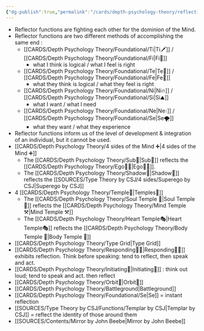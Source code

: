 ```yaml
---
{"dg-publish":true,"permalink":"/cards/depth-psychology-theory/reflection/","created":"2022-12-13T22:16:55.861+01:00","updated":"2023-05-02T22:45:26.337+02:00"}
---
```



- Reflector functions are fighting each other for the dominion of the Mind. 
- Reflector functions are two different methods of accomplishing the same end : 
	- [[CARDS/Depth Psychology Theory/Foundational/Ti\|Ti🗡️]] / [[CARDS/Depth Psychology Theory/Foundational/Fi\|Fi🧭]] 
		- what I think is logical / what I feel is right 
	- [[CARDS/Depth Psychology Theory/Foundational/Te\|Te🏹]] / [[CARDS/Depth Psychology Theory/Foundational/Fe\|Fe💉]] 
		- what they think is logical / what they feel is right 
	- [[CARDS/Depth Psychology Theory/Foundational/Ni\|Ni🔥]] / [[CARDS/Depth Psychology Theory/Foundational/Si\|Si⛰️]] 
		- what I want / what I need 
	- [[CARDS/Depth Psychology Theory/Foundational/Ne\|Ne💧]] / [[CARDS/Depth Psychology Theory/Foundational/Se\|Se🌪️]] 
		- what they want / what they experience 
- Reflector functions inform us of the level of development  & integration of an individual, but it cannot be used. 
- [[CARDS/Depth Psychology Theory/4 sides of the Mind ➕\|4 sides of the Mind ➕]]
	- The [[CARDS/Depth Psychology Theory/Sub🤸\|Sub🤸]] reflects the [[CARDS/Depth Psychology Theory/Ego🙋‍♂️\|Ego🙋‍♂️]].
	- The [[CARDS/Depth Psychology Theory/Shadow👤\|Shadow👤]] reflects the [[SOURCES/Type Theory by CSJ/4 sides/Superego by CSJ\|Superego by CSJ]]
- 4 [[CARDS/Depth Psychology Theory/Temple🙏\|Temples🙏]] 
	- The [[CARDS/Depth Psychology Theory/Soul Temple 👥\|Soul Temple 👥]] reflects the [[CARDS/Depth Psychology Theory/Mind Temple ⚒️\|Mind Temple ⚒️]]
	- The [[CARDS/Depth Psychology Theory/Heart Temple🎭\|Heart Temple🎭]] reflects the [[CARDS/Depth Psychology Theory/Body Temple 🌳\|Body Temple 🌳]]
- [[CARDS/Depth Psychology Theory/Type Grid\|Type Grid]] 
- [[CARDS/Depth Psychology Theory/Responding🧘‍♂️\|Responding🧘‍♂️]] exhibits reflection. Think before speaking: tend to reflect, then speak and act. 
- [[CARDS/Depth Psychology Theory/Initiating👋\|Initiating👋]] : think out loud; tend to speak and act. then reflect
- [[CARDS/Depth Psychology Theory/Orbit🔄\|Orbit🔄]] 
- [[CARDS/Depth Psychology Theory/Battleground\|Battleground]] 
- [[CARDS/Depth Psychology Theory/Foundational/Se\|Se]] = instant reflection 
- [[SOURCES/Type Theory by CSJ/Functions/Templar by CSJ\|Templar by CSJ]] = reflect the identity of those around them 
- [[SOURCES/Contents/Mirror by John Beebe\|Mirror by John Beebe]]